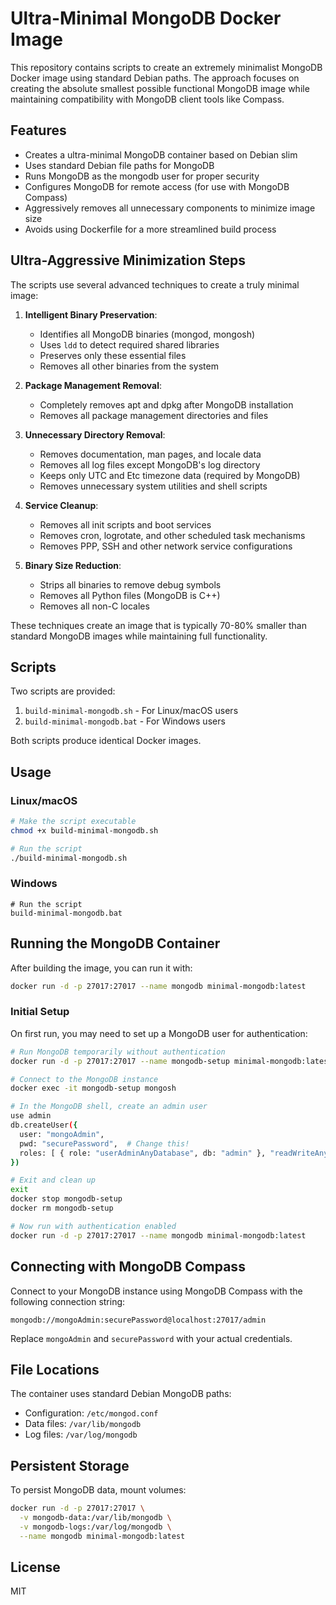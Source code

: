 # Ultra-Minimal MongoDB Docker Image

This repository contains scripts to create an extremely minimalist MongoDB Docker image using standard Debian paths. The approach focuses on creating the absolute smallest possible functional MongoDB image while maintaining compatibility with MongoDB client tools like Compass.

## Features

- Creates a ultra-minimal MongoDB container based on Debian slim
- Uses standard Debian file paths for MongoDB
- Runs MongoDB as the mongodb user for proper security
- Configures MongoDB for remote access (for use with MongoDB Compass)
- Aggressively removes all unnecessary components to minimize image size
- Avoids using Dockerfile for a more streamlined build process

## Ultra-Aggressive Minimization Steps

The scripts use several advanced techniques to create a truly minimal image:

1. **Intelligent Binary Preservation**:
   - Identifies all MongoDB binaries (mongod, mongosh)
   - Uses `ldd` to detect required shared libraries
   - Preserves only these essential files
   - Removes all other binaries from the system

2. **Package Management Removal**:
   - Completely removes apt and dpkg after MongoDB installation
   - Removes all package management directories and files

3. **Unnecessary Directory Removal**:
   - Removes documentation, man pages, and locale data
   - Removes all log files except MongoDB's log directory
   - Keeps only UTC and Etc timezone data (required by MongoDB)
   - Removes unnecessary system utilities and shell scripts

4. **Service Cleanup**:
   - Removes all init scripts and boot services
   - Removes cron, logrotate, and other scheduled task mechanisms
   - Removes PPP, SSH and other network service configurations

5. **Binary Size Reduction**:
   - Strips all binaries to remove debug symbols
   - Removes all Python files (MongoDB is C++)
   - Removes all non-C locales

These techniques create an image that is typically 70-80% smaller than standard MongoDB images while maintaining full functionality.

## Scripts

Two scripts are provided:

1. `build-minimal-mongodb.sh` - For Linux/macOS users
2. `build-minimal-mongodb.bat` - For Windows users

Both scripts produce identical Docker images.

## Usage

### Linux/macOS

```bash
# Make the script executable
chmod +x build-minimal-mongodb.sh

# Run the script
./build-minimal-mongodb.sh
```

### Windows

```batch
# Run the script
build-minimal-mongodb.bat
```

## Running the MongoDB Container

After building the image, you can run it with:

```bash
docker run -d -p 27017:27017 --name mongodb minimal-mongodb:latest
```

### Initial Setup

On first run, you may need to set up a MongoDB user for authentication:

```bash
# Run MongoDB temporarily without authentication
docker run -d -p 27017:27017 --name mongodb-setup minimal-mongodb:latest mongod --config /etc/mongod.conf --auth false

# Connect to the MongoDB instance
docker exec -it mongodb-setup mongosh

# In the MongoDB shell, create an admin user
use admin
db.createUser({
  user: "mongoAdmin",
  pwd: "securePassword",  # Change this!
  roles: [ { role: "userAdminAnyDatabase", db: "admin" }, "readWriteAnyDatabase" ]
})

# Exit and clean up
exit
docker stop mongodb-setup
docker rm mongodb-setup

# Now run with authentication enabled
docker run -d -p 27017:27017 --name mongodb minimal-mongodb:latest
```

## Connecting with MongoDB Compass

Connect to your MongoDB instance using MongoDB Compass with the following connection string:

```
mongodb://mongoAdmin:securePassword@localhost:27017/admin
```

Replace `mongoAdmin` and `securePassword` with your actual credentials.

## File Locations

The container uses standard Debian MongoDB paths:

- Configuration: `/etc/mongod.conf`
- Data files: `/var/lib/mongodb`
- Log files: `/var/log/mongodb`

## Persistent Storage

To persist MongoDB data, mount volumes:

```bash
docker run -d -p 27017:27017 \
  -v mongodb-data:/var/lib/mongodb \
  -v mongodb-logs:/var/log/mongodb \
  --name mongodb minimal-mongodb:latest
```

## License

MIT